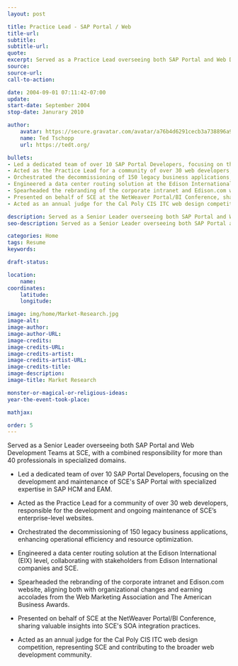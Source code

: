 ```yaml
---
layout: post

title: Practice Lead - SAP Portal / Web
title-url: 
subtitle:
subtitle-url:
quote:
excerpt: Served as a Practice Lead overseeing both SAP Portal and Web Development Teams at SCE, with a combined responsibility for more than 40 professionals in specialized domains.
source:
source-url:
call-to-action:

date: 2004-09-01 07:11:42-07:00
update:
start-date: September 2004
stop-date: Janurary 2010

author:
    avatar: https://secure.gravatar.com/avatar/a76b4d6291cecb3a738896a971bfb903?s=512&d=mp&r=g
    name: Ted Tschopp
    url: https://tedt.org/

bullets:
- Led a dedicated team of over 10 SAP Portal Developers, focusing on the development and maintenance of SCE's SAP Portal with specialized expertise in SAP HCM and EAM.
- Acted as the Practice Lead for a community of over 30 web developers, responsible for the development and ongoing maintenance of SCE’s enterprise-level websites.
- Orchestrated the decommissioning of 150 legacy business applications, enhancing operational efficiency and resource optimization.
- Engineered a data center routing solution at the Edison International (EIX) level, collaborating with stakeholders from Edison International companies and SCE.
- Spearheaded the rebranding of the corporate intranet and Edison.com website, aligning both with organizational changes and earning accolades from the Web Marketing Association and The American Business Awards.
- Presented on behalf of SCE at the NetWeaver Portal/BI Conference, sharing valuable insights into SCE's SOA integration practices.
- Acted as an annual judge for the Cal Poly CIS ITC web design competition, representing SCE and contributing to the broader web development community.

description: Served as a Senior Leader overseeing both SAP Portal and Web Development Teams at SCE, with a combined responsibility for more than 40 professionals in specialized domains.
seo-description: Served as a Senior Leader overseeing both SAP Portal and Web Development Teams at SCE, with a combined responsibility for more than 40 professionals in specialized domains.

categories: Home
tags: Resume
keywords:

draft-status:

location:
    name:
coordinates:
    latitude:
    longitude:

image: img/home/Market-Research.jpg
image-alt:
image-author: 
image-author-URL:
image-credits: 
image-credits-URL:
image-credits-artist: 
image-credits-artist-URL:
image-credits-title: 
image-description: 
image-title: Market Research

monster-or-magical-or-religious-ideas:
year-the-event-took-place:

mathjax:

order: 5
---
```


Served as a Senior Leader overseeing both SAP Portal and Web Development Teams at SCE, with a combined responsibility for more than 40 professionals in specialized domains.

- Led a dedicated team of over 10 SAP Portal Developers, focusing on the development and maintenance of SCE's SAP Portal with specialized expertise in SAP HCM and EAM.
  
- Acted as the Practice Lead for a community of over 30 web developers, responsible for the development and ongoing maintenance of SCE’s enterprise-level websites.

- Orchestrated the decommissioning of 150 legacy business applications, enhancing operational efficiency and resource optimization.

- Engineered a data center routing solution at the Edison International (EIX) level, collaborating with stakeholders from Edison International companies and SCE.

- Spearheaded the rebranding of the corporate intranet and Edison.com website, aligning both with organizational changes and earning accolades from the Web Marketing Association and The American Business Awards.

- Presented on behalf of SCE at the NetWeaver Portal/BI Conference, sharing valuable insights into SCE's SOA integration practices.

- Acted as an annual judge for the Cal Poly CIS ITC web design competition, representing SCE and contributing to the broader web development community.

